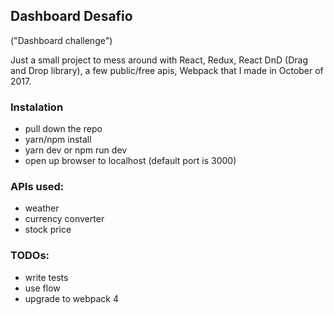 ## Dashboard Desafio
("Dashboard challenge")

Just a small project to mess around with React, Redux, React DnD (Drag and Drop library), a few public/free apis, Webpack that I made in October of 2017.


### Instalation
- pull down the repo
- yarn/npm install
- yarn dev or npm run dev
- open up browser to localhost (default port is 3000)


### APIs used:
- weather
- currency converter
- stock price

### TODOs: 
- write tests
- use flow
- upgrade to webpack 4
